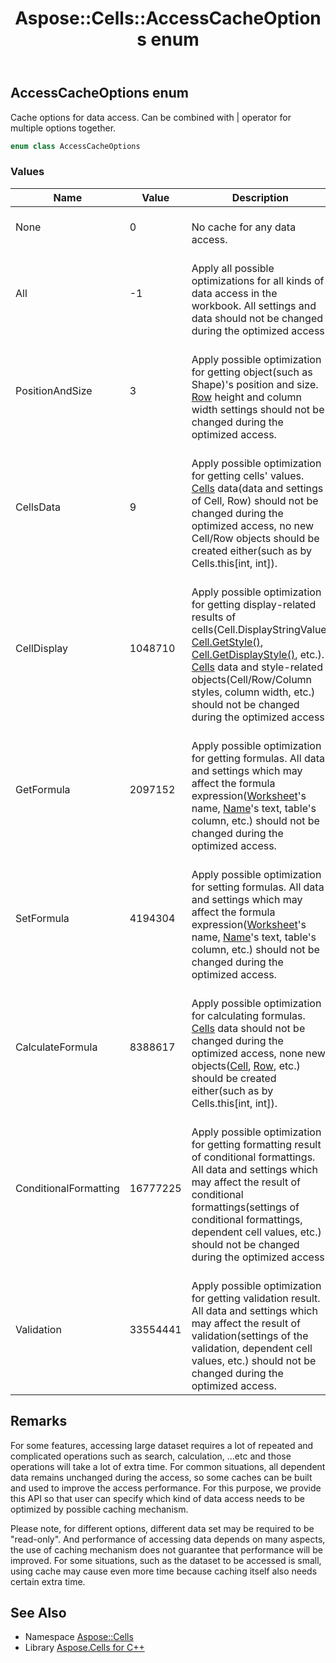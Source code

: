 ﻿---
title: Aspose::Cells::AccessCacheOptions enum
linktitle: AccessCacheOptions
second_title: Aspose.Cells for C++ API Reference
description: 'Aspose::Cells::AccessCacheOptions enum. Cache options for data access. Can be combined with | operator for multiple options together in C++.'
type: docs
weight: 17000
url: /cpp/aspose.cells/accesscacheoptions/
---
## AccessCacheOptions enum


Cache options for data access. Can be combined with | operator for multiple options together.

```cpp
enum class AccessCacheOptions
```

### Values

| Name | Value | Description |
| --- | --- | --- |
| None | 0 | <br>No cache for any data access. |
| All | -1 | <br>Apply all possible optimizations for all kinds of data access in the workbook. All settings and data should not be changed during the optimized access. |
| PositionAndSize | 3 | <br>Apply possible optimization for getting object(such as Shape)'s position and size. [Row](../row/) height and column width settings should not be changed during the optimized access. |
| CellsData | 9 | <br>Apply possible optimization for getting cells' values. [Cells](../cells/) data(data and settings of Cell, Row) should not be changed during the optimized access, no new Cell/Row objects should be created either(such as by Cells.this[int, int]). |
| CellDisplay | 1048710 | <br>Apply possible optimization for getting display-related results of cells(Cell.DisplayStringValue, [Cell.GetStyle()](../cell/getstyle/), [Cell.GetDisplayStyle()](../cell/getdisplaystyle/), etc.). [Cells](../cells/) data and style-related objects(Cell/Row/Column styles, column width, etc.) should not be changed during the optimized access. |
| GetFormula | 2097152 | <br>Apply possible optimization for getting formulas. All data and settings which may affect the formula expression([Worksheet](../worksheet/)'s name, [Name](../name/)'s text, table's column, etc.) should not be changed during the optimized access. |
| SetFormula | 4194304 | <br>Apply possible optimization for setting formulas. All data and settings which may affect the formula expression([Worksheet](../worksheet/)'s name, [Name](../name/)'s text, table's column, etc.) should not be changed during the optimized access. |
| CalculateFormula | 8388617 | <br>Apply possible optimization for calculating formulas. [Cells](../cells/) data should not be changed during the optimized access, none new objects([Cell](../cell/), [Row](../row/), etc.) should be created either(such as by Cells.this[int, int]). |
| ConditionalFormatting | 16777225 | <br>Apply possible optimization for getting formatting result of conditional formattings. All data and settings which may affect the result of conditional formattings(settings of conditional formattings, dependent cell values, etc.) should not be changed during the optimized access. |
| Validation | 33554441 | <br>Apply possible optimization for getting validation result. All data and settings which may affect the result of validation(settings of the validation, dependent cell values, etc.) should not be changed during the optimized access. |

## Remarks


For some features, accessing large dataset requires a lot of repeated and complicated operations such as search, calculation, ...etc and those operations will take a lot of extra time. For common situations, all dependent data remains unchanged during the access, so some caches can be built and used to improve the access performance. For this purpose, we provide this API so that user can specify which kind of data access needs to be optimized by possible caching mechanism. 

 Please note, for different options, different data set may be required to be "read-only". And performance of accessing data depends on many aspects, the use of caching mechanism does not guarantee that performance will be improved. For some situations, such as the dataset to be accessed is small, using cache may cause even more time because caching itself also needs certain extra time. 
## See Also

* Namespace [Aspose::Cells](../)
* Library [Aspose.Cells for C++](../../)
